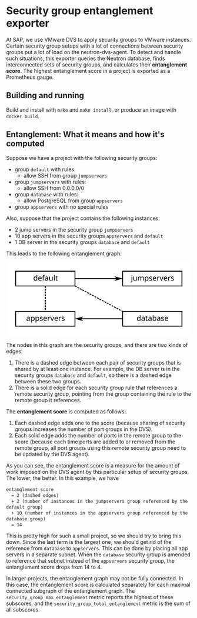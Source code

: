 # Security group entanglement exporter

At SAP, we use VMware DVS to apply security groups to VMware instances. Certain
security group setups with a lot of connections between security groups put a
lot of load on the neutron-dvs-agent. To detect and handle such situations,
this exporter queries the Neutron database, finds interconnected sets of
security groups, and calculates their **entanglement score**. The highest
entanglement score in a project is exported as a Prometheus gauge.

## Building and running

Build and install with `make` and `make install`, or produce an image with `docker build`.

## Entanglement: What it means and how it's computed

Suppose we have a project with the following security groups:

- group `default` with rules:
  - allow SSH from group `jumpservers`
- group `jumpservers` with rules:
  - allow SSH from 0.0.0.0/0
- group `database` with rules:
  - allow PostgreSQL from group `appservers`
- group `appservers` with no special rules

Also, suppose that the project contains the following instances:

- 2 jump servers in the security group `jumpservers`
- 10 app servers in the security groups `appservers` and `default`
- 1 DB server in the security groups `database` and `default`

This leads to the following entanglement graph:

![Entanglement graph](./doc/entanglement-graph1.svg)

The nodes in this graph are the security groups, and there are two kinds of edges:

1. There is a dashed edge between each pair of security groups that is shared by at least one instance. For example, the DB server is in the security groups `database` and `default`, so there is a dashed edge between these two groups.
2. There is a solid edge for each security group rule that references a remote security group, pointing from the group containing the rule to the remote group it references.

The **entanglement score** is computed as follows:

1. Each dashed edge adds one to the score (because sharing of security groups increases the number of port groups in the DVS).
2. Each solid edge adds the number of ports in the remote group to the score (because each time ports are added to or removed from the remote group, all port groups using this remote security group need to be updated by the DVS agent).

As you can see, the entanglement score is a measure for the amount of work imposed on the DVS agent by this particular setup of security groups. The lower, the better. In this example, we have

```
entanglement score
  = 2 (dashed edges)
  + 2 (number of instances in the jumpservers group referenced by the default group)
  + 10 (number of instances in the appservers group referenced by the database group)
  = 14
```

This is pretty high for such a small project, so we should try to bring this down. Since the last term is the largest one, we should get rid of the reference from `database` to `appservers`. This can be done by placing all app servers in a separate subnet. When the `database` security group is amended to reference that subnet instead of the `appservers` security group, the entanglement score drops from 14 to 4.

In larger projects, the entanglement graph may not be fully connected. In this case, the entanglement score is calculated separately for each maximal connected subgraph of the entanglement graph. The `security_group_max_entanglement` metric reports the highest of these subscores, and the `security_group_total_entanglement` metric is the sum of all subscores.
